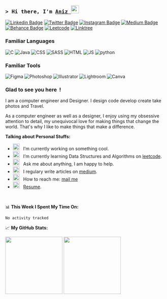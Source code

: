 ### <samp>&gt; Hi there, I'm <a href="https://gkassym.netlify.app" target="_blank">Aniz </a> <img src="https://media.giphy.com/media/hvRJCLFzcasrR4ia7z/giphy.gif" width="25"> </samp>


[![Linkedin Badge](https://img.shields.io/badge/-LinkedIn-0e76a8?style=flat-square&logo=Linkedin&logoColor=white)](https://www.linkedin.com/in/aniz-bin-nowshad/)
[![Twitter Badge](https://img.shields.io/badge/-Twitter-00acee?style=flat-square&logo=Twitter&logoColor=white)](https://twitter.com/)
[![Instagram Badge](https://img.shields.io/badge/-Instagram-e4405f?style=flat-square&logo=Instagram&logoColor=white)](https://instagram.com/just_my_designs_/)
[![Medium Badge](https://img.shields.io/badge/medium-%2312100E.svg?&style=for-square&logo=medium&logoColor=white)](https://medium.com/)
[![Behance Badge](https://img.shields.io/badge/Behance-0054F7?style=flat-for-the-badge&logo=behance&logoColor=white)](https://www.behance.net/aniz14)
[![Leetcode](https://img.shields.io/badge/-LeetCode-FFA116?style=flat-for-the-badge&logo=LeetCode&logoColor=black)](https://leetcode.com/aniz/)
[![Linktree](https://img.shields.io/badge/linktree-black?style=flat-for-the-badge&logo=linktree&logoColor=white)](https://linktr.ee/anizbn)

### Familiar Languages 
![C](https://img.shields.io/badge/C-00599C?style=flat-for-the-badge&logo=c&logoColor=white)
![Java](https://img.shields.io/badge/Java-ED8B00?style=flat-for-the-badge&logo=java&logoColor=white)
![CSS](https://img.shields.io/badge/CSS3-1572B6?style=flat-for-the-badge&logo=css3&logoColor=white)
![SASS](https://img.shields.io/badge/Sass-CC6699?style=flat-for-the-badge&logo=sass&logoColor=white)
![HTML](https://img.shields.io/badge/HTML5-E34F26?style=flat-for-the-badge&logo=html5&logoColor=white)
![JS](https://img.shields.io/badge/JavaScript-323330?style=flat-for-the-badge&logo=javascript&logoColor=F7DF1E)
![python](https://img.shields.io/badge/Python-FFD43B?styleflat-=for-the-badge&logo=python&logoColor=blue)

### Familiar Tools 

![Figma](https://img.shields.io/badge/Figma-F24E1E?style=flat-for-the-badge&logo=figma&logoColor=white)
![Photoshop](https://img.shields.io/badge/Adobe%20Photoshop-31A8FF?style=flat-for-the-badge&logo=Adobe%20Photoshop&logoColor=black)
![Illustrator](https://img.shields.io/badge/Adobe%20Illustrator-FF9A00?style=flat-for-the-badge&logo=adobe%20illustrator&logoColor=white)
![Lightroom](https://img.shields.io/badge/Adobe%20Lightroom-31A8FF?style=flat-for-the-badge&logo=Adobe%20Lightroom&logoColor=white)
![Canva](https://img.shields.io/badge/Canva-%2300C4CC.svg?&style=flat-for-the-badge&logo=Canva&logoColor=white)





### Glad to see you here &nbsp;!

I am a computer engineer and Designer. I design code develop create take photos and Travel.

As a computer engineer as well as a designer, I enjoy using my obsessive attention to detail, my unequivocal love for making things that change the world. That's why I like to make things that make a difference.


**Talking about Personal Stuffs:**

- <img src="https://github.com/Gapur/Gapur/blob/main/assets/developer.gif?raw=true" width="21" />&nbsp;&nbsp; I’m currently working on something cool.
- <img src="https://github.com/Gapur/Gapur/blob/main/assets/lightning.gif?raw=true" width="21" />&nbsp;&nbsp; I’m currently learning Data Structures and Algorithms on [leetcode](https://leetcode.com/GKassym).
- <img src="https://github.com/Gapur/Gapur/blob/main/assets/message.gif?raw=true" width="21" />&nbsp;&nbsp; Ask me about anything, I am happy to help.
- <img src="https://github.com/Gapur/Gapur/blob/main/assets/laptop.gif?raw=true" width="21" />&nbsp;&nbsp; I regulary write articles on [medium](https://gapur-kassym.medium.com).
- <img src="https://github.com/Gapur/Gapur/blob/main/assets/letterbox.gif?raw=true" width="21" />&nbsp;&nbsp; How to reach me: [mail me](anizbinnowshad@gmail)
- <img src="https://github.com/Gapur/Gapur/blob/main/assets/doc.gif?raw=true" width="21" />&nbsp;&nbsp; [Resume](https://drive.google.com/file/d/1wTGku-7rxsEpXCsaoei444B40ZXgkX2R/view).

</br>

📊 **This Week I Spent My Time On:**
<!--START_SECTION:waka-->

```text
No activity tracked
```

<!--END_SECTION:waka-->


📈 **My GitHub Stats:**

<p>
  <img height="180em" src="https://github-readme-stats.vercel.app/api?username=4N1Z&show_icons=true&hide_border=true&&count_private=true&include_all_commits=true" />
  <img height="180em" src="https://github-readme-stats.vercel.app/api/top-langs/?username=4N1Z&exclude_repo=KNN-Image-Classification&show_icons=true&hide_border=true&layout=compact&langs_count=8"/>
</p>



